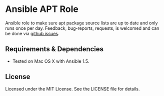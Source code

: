 # Ansible APT Role #

Ansible role to make sure apt package source lists are up to date and only runs 
once per day. Feedback, bug-reports, requests, is welcomed and can be done via
[github issues](https://github.com/New-Edge-Engineering/ansible-apt/issues).

## Requirements & Dependencies ##
- Tested on Mac OS X with Ansible 1.5.

## License ##

Licensed under the MIT License. See the LICENSE file for details.
